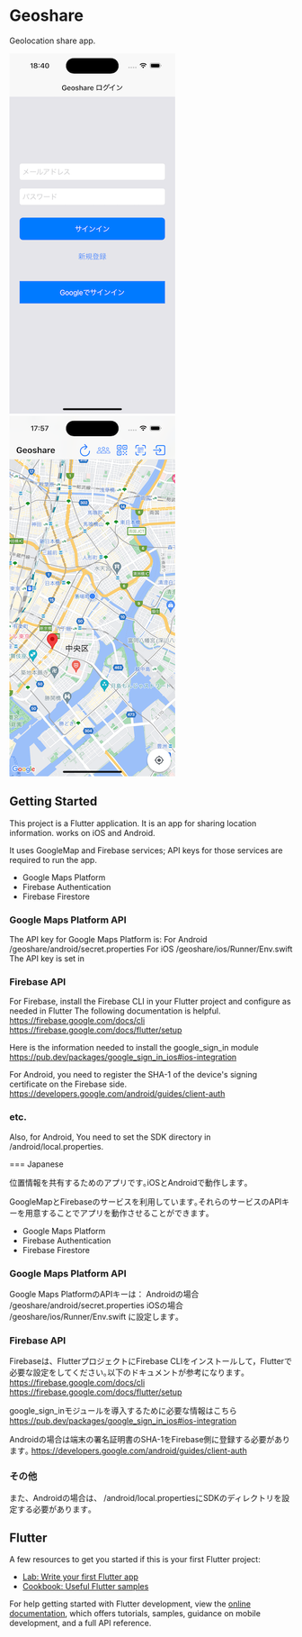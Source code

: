 # Geoshare

Geolocation share app.

![alt text](assets/shots/gs_login1.png)　![alt text](assets/shots/gs_map1.png)

## Getting Started

This project is a Flutter application.
It is an app for sharing location information. works on iOS and Android.

It uses GoogleMap and Firebase services; API keys for those services are required to run the app.

- Google Maps Platform
- Firebase Authentication
- Firebase Firestore


### Google Maps Platform API

The API key for Google Maps Platform is:
For Android
/geoshare/android/secret.properties
For iOS
/geoshare/ios/Runner/Env.swift
The API key is set in


### Firebase API

For Firebase, install the Firebase CLI in your Flutter project and configure as needed in Flutter The following documentation is helpful.
https://firebase.google.com/docs/cli
https://firebase.google.com/docs/flutter/setup

Here is the information needed to install the google_sign_in module
https://pub.dev/packages/google_sign_in_ios#ios-integration

For Android, you need to register the SHA-1 of the device's signing certificate on the Firebase side.
https://developers.google.com/android/guides/client-auth


### etc.

Also, for Android,
You need to set the SDK directory in /android/local.properties.


=== Japanese

位置情報を共有するためのアプリです｡iOSとAndroidで動作します｡

GoogleMapとFirebaseのサービスを利用しています｡それらのサービスのAPIキーを用意することでアプリを動作させることができます｡

- Google Maps Platform
- Firebase Authentication
- Firebase Firestore


### Google Maps Platform API

Google Maps PlatformのAPIキーは：
Androidの場合
/geoshare/android/secret.properties
iOSの場合
/geoshare/ios/Runner/Env.swift
に設定します｡


### Firebase API

Firebaseは、FlutterプロジェクトにFirebase CLIをインストールして，Flutterで必要な設定をしてください｡以下のドキュメントが参考になります｡
https://firebase.google.com/docs/cli
https://firebase.google.com/docs/flutter/setup

google_sign_inモジュールを導入するために必要な情報はこちら
https://pub.dev/packages/google_sign_in_ios#ios-integration

Androidの場合は端末の署名証明書のSHA-1をFirebase側に登録する必要があります｡
https://developers.google.com/android/guides/client-auth


### その他

また、Androidの場合は、
/android/local.propertiesにSDKのディレクトリを設定する必要があります｡


## Flutter

A few resources to get you started if this is your first Flutter project:

- [Lab: Write your first Flutter app](https://docs.flutter.dev/get-started/codelab)
- [Cookbook: Useful Flutter samples](https://docs.flutter.dev/cookbook)

For help getting started with Flutter development, view the
[online documentation](https://docs.flutter.dev/), which offers tutorials,
samples, guidance on mobile development, and a full API reference.
